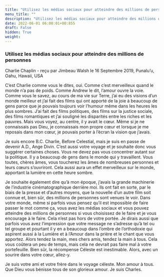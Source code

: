 ```yaml
---
title: "Utilisez les médias sociaux pour atteindre des millions de personnes"
menu_title: ""
description: "Utilisez les médias sociaux pour atteindre des millions de personnes"
date: 2022-06-01 06:00:01+00:855
draft: False
hidden: True
weight:
---
```

### Utilisez les médias sociaux pour atteindre des millions de personnes

Charlie Chaplin - reçu par Jimbeau Walsh le 16 Septembre 2019, Punalu’u, Oahu, Hawaii, USA

C’est Charlie comme vous le dites, oui. Comme c’est merveilleux quand le monde n’a pas de poids. Comme Andrew le dit, l’amour ouvre la voie. Comme vous le savez, au cours de ma vie sur Terre, j’ai eu des visions d’un monde meilleur et j’ai fait des films qui ont apporté de la joie à beaucoup de gens parce que je pouvais toujours voir l’humour même dans les heures les plus sombres. J’ai fait des films politiques, des films sur la justice sociale, des films romantiques et j’ai souligné les disparités entre les riches et les pauvres. Mais vous voyez, au centre, il y avait le cœur. Même si je ne connaissais pas Dieu, je connaissais mon propre cœur et lorsque je me reposais dans mon cœur, je pouvais porter à l’écran la vision que j’avais.

Je suis encore B.C. Charlie, Before Celestial, mais je suis en passe de devenir A.D., Ange Divin. C’est aussi votre voyage et je souhaite donc vous suggérer certaines choses. Vous ne devez pas vous concentrer autant sur la politique. Il y a beaucoup de gens dans le monde qui y travaillent. Vous toutes, chères âmes, vous toucherez les âmes de nombreuses personnes et leurs cœurs s’ouvriront. Cela aussi aura un effet merveilleux sur le monde, apportant la lumière en cette heure sombre.

Je souhaite également dire qu’à mon époque, j’avais la grande machinerie de l’industrie cinématographique derrière moi. Ils ont fait en sorte, par le biais de la presse et d’autres moyens, que la nouvelle d’un autre film soit connue et, bien sûr, des millions de personnes sont venues le voir. Dans votre monde, même si parfois vous pensez qu’il est impossible de faire passer le mot comme ça, vous avez les médias sociaux et vous pouvez atteindre des millions de personnes si vous choisissez de le faire et je vous encourage à le faire. Cela n’est pas hors de votre portée. Je dirais aussi que parfois vous avez l’impression que votre message ne s’adresse qu’à tel ou tel groupe et pourtant il y en a beaucoup dans l’ombre de l’orthodoxie qui aspirent aussi à la Lumière et à l’Amour dans la prière et le chant que vous apportez. Alors tendez la main, mes chers amis, tendez la main à tous. Cela vous coûtera un peu de temps, mais cela ne devrait pas faire mal à votre portefeuille. Bien sûr, la récompense Céleste est inestimable. Alors, avec un sourire dans votre cœur, allez-y.

Je suis votre ami et votre frère dans le voyage céleste. Mon amour à tous. Que Dieu vous bénisse tous de son glorieux amour. Je suis Charles.




